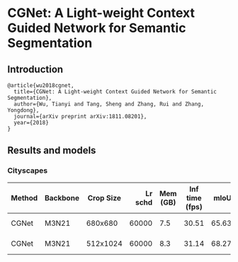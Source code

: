 # CGNet: A Light-weight Context Guided Network for Semantic Segmentation

## Introduction

```latext
@article{wu2018cgnet,
  title={CGNet: A Light-weight Context Guided Network for Semantic Segmentation},
  author={Wu, Tianyi and Tang, Sheng and Zhang, Rui and Zhang, Yongdong},
  journal={arXiv preprint arXiv:1811.08201},
  year={2018}
}
```

## Results and models

### Cityscapes

|  Method   | Backbone | Crop Size | Lr schd | Mem (GB) | Inf time (fps) | mIoU  | mIoU(ms+flip) |                                                                                                                                                                                                          download                                                                                                                                                                                                          |
|-----------|----------|-----------|--------:|----------|----------------|------:|--------------:|----------------------------------------------------------------------------------------------------------------------------------------------------------------------------------------------------------------------------------------------------------------------------------------------------------------------------------------------------------------------------------------------------------------------------|
| CGNet | M3N21  | 680x680  |   60000 |      7.5 |           30.51 | 65.63 |     68.04 | [model](https://download.openmmlab.com/mmsegmentation/v0.5/cgnet/cgnet_680x680_60k_cityscapes/cgnet_680x680_60k_cityscapes_20201101_110253-4c0b2f2d.pth) &#124; [log](https://download.openmmlab.com/mmsegmentation/v0.5/cgnet/cgnet_680x680_60k_cityscapes/cgnet_680x680_60k_cityscapes-20201101_110253.log.json) |
| CGNet | M3N21  | 512x1024 |   60000 |      8.3 |           31.14 | 68.27 |     70.33 | [model](https://download.openmmlab.com/mmsegmentation/v0.5/cgnet/cgnet_512x1024_60k_cityscapes/cgnet_512x1024_60k_cityscapes_20201101_110254-124ea03b.pth) &#124; [log](https://download.openmmlab.com/mmsegmentation/v0.5/cgnet/cgnet_512x1024_60k_cityscapes/cgnet_512x1024_60k_cityscapes-20201101_110254.log.json) |
